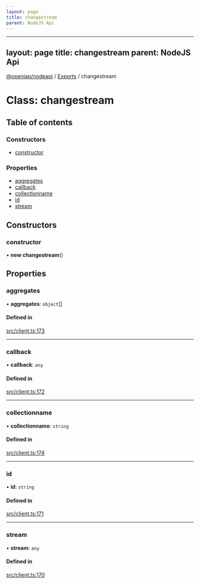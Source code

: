 ```yaml
---
layout: page
title: changestream
parent: NodeJS Api
---
```

---
layout: page
title: changestream
parent: NodeJS Api
---
[@openiap/nodeapi](../README.md) / [Exports](../modules.md) / changestream

# Class: changestream

## Table of contents

### Constructors

- [constructor](changestream.html#constructor)

### Properties

- [aggregates](changestream.html#aggregates)
- [callback](changestream.html#callback)
- [collectionname](changestream.html#collectionname)
- [id](changestream.html#id)
- [stream](changestream.html#stream)

## Constructors

### constructor

• **new changestream**()

## Properties

### aggregates

• **aggregates**: `object`[]

#### Defined in

[src/client.ts:173](https://github.com/openiap/nodeapi/blob/a6b5438/src/client.ts#L173)

___

### callback

• **callback**: `any`

#### Defined in

[src/client.ts:172](https://github.com/openiap/nodeapi/blob/a6b5438/src/client.ts#L172)

___

### collectionname

• **collectionname**: `string`

#### Defined in

[src/client.ts:174](https://github.com/openiap/nodeapi/blob/a6b5438/src/client.ts#L174)

___

### id

• **id**: `string`

#### Defined in

[src/client.ts:171](https://github.com/openiap/nodeapi/blob/a6b5438/src/client.ts#L171)

___

### stream

• **stream**: `any`

#### Defined in

[src/client.ts:170](https://github.com/openiap/nodeapi/blob/a6b5438/src/client.ts#L170)
